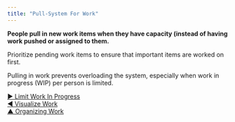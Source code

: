 ```yaml
---
title: "Pull-System For Work"
---
```



**People pull in new work items when they have capacity (instead of having work pushed or assigned to them.**

Prioritize pending work items to ensure that important items are worked on first.

Pulling in work prevents overloading the system, especially when work in progress (WIP) per person is limited. 


[&#9654; Limit Work In Progress](limit-work-in-progress.html)<br/>[&#9664; Visualize Work](visualize-work.html)<br/>[&#9650; Organizing Work](organizing-work.html)

